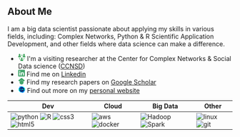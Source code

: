 <!--  [![Header](https://raw.githubusercontent.com/Dorsa-Arezooji/Dorsa-Arezooji/master/header.gif "Go to website")](https://dorsa-arezooji.github.io/)
-->
## About Me

I am a big data scientist passionate about applying my skills in various fields, including: 
Complex Networks, Python & R Scientific Application Development, and other fields where data science can make a difference.

- [<img height="16" width="16" src="https://raw.githubusercontent.com/Dorsa-Arezooji/Dorsa-Arezooji/master/output-onlinepngtools(1).png" />](https://ccnsd.ir/ ' Center for Complex Systems & Social Data science (CCNSD) ') I'm a visiting researcher at the Center for Complex Networks & Social Data science ([CCNSD](https://ccnsd.ir/))
- [<img height="15" width="15" src="https://raw.githubusercontent.com/Dorsa-Arezooji/Dorsa-Arezooji/master/linkedin(1).svg" />](https://www.linkedin.com/in/dorsa-arezooji/ ' LinkedIn ') Find me on [Linkedin](https://www.linkedin.com/in/dorsa-arezooji/)
- [<img height="15" width="15" src="https://raw.githubusercontent.com/Dorsa-Arezooji/Dorsa-Arezooji/master/googlescholar(1).svg" />](https://scholar.google.com/citations?user=OJz1WroAAAAJ&hl=en&oi=ao ' Google Scholar ') Find my research papers on [Google Scholar](https://scholar.google.com/citations?user=OJz1WroAAAAJ&hl=en&oi=ao)
- [<img height="16" width="16" src="https://raw.githubusercontent.com/Dorsa-Arezooji/Dorsa-Arezooji/master/DA.png" />](https://dorsa-arezooji.github.io/ ' Personal Website ') Find out more on my [personal website](https://dorsa-arezooji.github.io/)


<!-- <img src="https://komarev.com/ghpvc/?username=Dorsa-Arezooji" alt="Dorsa-Arezooji" /> -->
 
<!-- 
* I try to share anything I might find useful such as tutorials, papers, apps, tips and advice, my experiences, and more in my [blog](https://Dorsa-Arezooji.github.io/Blog). 
-->


| Dev | Cloud | Big Data | Other |
| --- | --- | --- | --- |
| <img src="https://www.vectorlogo.zone/logos/python/python-icon.svg" alt="python" width="25" height="25"/> <img src="https://www.vectorlogo.zone/logos/r-project/r-project-official.svg" alt="R" width="30" height="30"/> <img src="https://img.icons8.com/color/344/css3.png" alt="css3" width="30" height="30"/> <img src="https://img.icons8.com/color/344/html-5.png" alt="html5" width="30" height="30"/>  | <img src="https://www.vectorlogo.zone/logos/amazon_aws/amazon_aws-icon.svg" alt="aws" width="25" height="25"/> <img src="https://www.vectorlogo.zone/logos/docker/docker-icon.svg" alt="docker" width="30" height="30"/> | <img src="https://www.vectorlogo.zone/logos/apache_hadoop/apache_hadoop-icon.svg" alt="Hadoop" width="30" height="30"/>  <img src="https://www.vectorlogo.zone/logos/apache_spark/apache_spark-icon.svg" alt="Spark" width="30" height="30"/>  | <img src="https://www.vectorlogo.zone/logos/linux/linux-icon.svg" alt="linux" width="30" height="40"/> <img src="https://www.vectorlogo.zone/logos/git-scm/git-scm-icon.svg" alt="git" width="30" height="30"/>  |

<!--
| Dev | Cloud | Big Data | Tools |
| --- | --- | --- | --- |
|![](https://img.shields.io/badge/Python-informational?style=for-the-badge&logo=python&logoColor=02fc6e&color=1a3f2d) ![](https://img.shields.io/badge/R-informational?style=for-the-badge&logo=R&logoColor=02fc6e&color=1a3f2d) | ![](https://img.shields.io/badge/AWS-informational?style=for-the-badge&logo=amazon-aws&logoColor=02fc6e&color=1a3f2d) ![](https://img.shields.io/badge/GCP-informational?style=for-the-badge&logo=google-cloud&logoColor=02fc6e&color=1a3f2d) | ![](https://img.shields.io/badge/Hadoop-informational?style=for-the-badge&logo=Hadoop&logoColor=02fc6e&color=1a3f2d) ![](https://img.shields.io/badge/PySpark-informational?style=for-the-badge&logo=Apache-Spark&logoColor=02fc6e&color=1a3f2d) | ![](https://img.shields.io/badge/Docker-informational?style=for-the-badge&logo=docker&logoColor=02fc6e&color=1a3f2d) ![](https://img.shields.io/badge/Kubernetes-informational?style=for-the-badge&logo=kubernetes&logoColor=02fc6e&color=1a3f2d) |
-->

<!--
|![](https://img.shields.io/badge/Code-Python-informational?style=flat&logo=python&logoColor=white&color=2bbc8a) | 


|![](https://img.shields.io/badge/Code-Python-informational?style=flat&logo=python&logoColor=white&color=2bbc8a) ![](https://img.shields.io/badge/Code-R-informational?style=flat&logo=R&logoColor=white&color=2bbc8a) ![](https://img.shields.io/badge/Code-Matlab-informational?style=flat&logo=mathworks&logoColor=white&color=2bbc8a) ![](https://img.shields.io/badge/Code-HTML-informational?style=flat&logo=HTML5&logoColor=white&color=2bbc8a) | ![](https://img.shields.io/badge/Cloud-AWS-informational?style=flat&logo=amazon-aws&logoColor=white&color=2bbc8a) ![](https://img.shields.io/badge/Cloud-GCP-informational?style=flat&logo=google-cloud&logoColor=white&color=2bbc8a) | ![](https://img.shields.io/badge/DB-Cassandra-informational?style=flat&logo=apache-cassandra&logoColor=white&color=2bbc8a) ![](https://img.shields.io/badge/DB-MySQL-informational?style=flat&logo=MySQL&logoColor=white&color=2bbc8a) ![](https://img.shields.io/badge/DB-MongoDB-informational?style=flat&logo=mongoDB&logoColor=white&color=2bbc8a) | ![](https://img.shields.io/badge/Big_Data-Hadoop-informational?style=flat&logo=Hadoop&logoColor=white&color=2bbc8a) ![](https://img.shields.io/badge/Big_Data-PySpark-informational?style=flat&logo=Apache-Spark&logoColor=white&color=2bbc8a) | ![](https://img.shields.io/badge/Tools-Docker-informational?style=flat&logo=docker&logoColor=white&color=2bbc8a) ![](https://img.shields.io/badge/Tools-Kubernetes-informational?style=flat&logo=kubernetes&logoColor=white&color=2bbc8a) | ![](https://img.shields.io/badge/Viz-Tableau-informational?style=flat&logo=Tableau&logoColor=white&color=2bbc8a) ![](https://img.shields.io/badge/OS-Linux-informational?style=flat&logo=linux&logoColor=white&color=2bbc8a) | 

[![Top Langs](https://github-readme-stats.vercel.app/api/top-langs/?username=Dorsa-Arezooji&layout=compact&title_color=04fc95&text_color=90e1df&icon_color=04fc95&bg_color=121112)](https://github.com/Dorsa-Arezooji)
-->
<!--## Repos -->

<!--
<a href="https://github.com/Dorsa-Arezooji/Dorsa-Arezooji">
  <img align="center" src="https://github-readme-stats.vercel.app/api/top-langs/?username=Dorsa-Arezooji&hide=java,html&theme=material-palenight&show_icons=true" />
</a>
<a href="https://github.com/Dorsa-Arezooji/Dorsa-Arezooji">
  <img align="center" src="https://github-readme-stats.vercel.app/api?username=Dorsa-Arezooji&show_icons=true&line_height=27&count_private=true&theme=material-palenight&show_icons=true" alt="Dorsa's GitHub Stats" />
</a>
-->
<!--
<a href="https://github.com/Dorsa-Arezooji/PortoDash">
  <img align="center" src="https://github-readme-stats.vercel.app/api/pin/?username=Dorsa-Arezooji&repo=PortoDash&title_color=04fc95&text_color=90e1df&icon_color=04fc95&bg_color=071611&show_icons=true" />
</a>

<a href="https://github.com/Dorsa-Arezooji/NetSent">
  <img align="center" src="https://github-readme-stats.vercel.app/api/pin/?username=Dorsa-Arezooji&repo=NetSent&title_color=04fc95&text_color=90e1df&icon_color=04fc95&bg_color=071611&show_icons=true" />
</a>

<a href="https://github.com/Dorsa-Arezooji/Forex-MCMC">
  <img align="center" src="https://github-readme-stats.vercel.app/api/pin/?username=Dorsa-Arezooji&repo=Forex-MCMC&title_color=04fc95&text_color=90e1df&icon_color=04fc95&bg_color=071611&show_icons=true" />
</a>

<a href="https://github.com/Dorsa-Arezooji/Ethereum-Analysis">
  <img align="center" src="https://github-readme-stats.vercel.app/api/pin/?username=Dorsa-Arezooji&repo=Ethereum-Analysis&title_color=04fc95&text_color=90e1df&icon_color=04fc95&bg_color=071611&show_icons=true" />
</a>  

<a href="https://github.com/Dorsa-Arezooji/Forex-Flask">
  <img align="center" src="https://github-readme-stats.vercel.app/api/pin/?username=Dorsa-Arezooji&repo=Forex-Flask&title_color=04fc95&text_color=90e1df&icon_color=04fc95&bg_color=071611&show_icons=true" />
</a>  

<a href="https://github.com/Dorsa-Arezooji/Retail-Analytics">
  <img align="center" src="https://github-readme-stats.vercel.app/api/pin/?username=Dorsa-Arezooji&repo=Retail-Analytics&title_color=04fc95&text_color=90e1df&icon_color=04fc95&bg_color=071611&show_icons=true" />
</a> 

<a href="https://github.com/Dorsa-Arezooji/Sick-Pigs">
  <img align="center" src="https://github-readme-stats.vercel.app/api/pin/?username=Dorsa-Arezooji&repo=Sick-Pigs&title_color=04fc95&text_color=90e1df&icon_color=04fc95&bg_color=071611&show_icons=true" />
</a> 

<a href="https://github.com/Dorsa-Arezooji/SplittR">
  <img align="center" src="https://github-readme-stats.vercel.app/api/pin/?username=Dorsa-Arezooji&repo=SplittR&title_color=04fc95&text_color=90e1df&icon_color=04fc95&bg_color=071611&show_icons=true" />
</a> 
-->
<!-- 
![views](https://gpvc.arturio.dev/Dorsa-Arezooji)
-->

<!-- Resources -->
<!-- Icons: https://simpleicons.org/ -->
<!-- GitHub Stats: https://github.com/anuraghazra/github-readme-stats -->
<!-- Emojis: https://emojipedia.org/emoji/ -->
<!-- HTML Emojis: https://www.fileformat.info/index.htm -->
<!-- Shields: https://shields.io/ -->
<!-- Awesome GitHub Profile README: https://github.com/abhisheknaiidu/awesome-github-profile-readme -->

<!--  
   * [Forex-MCMC](https://github.com/Dorsa-Arezooji/Forex-MCMC) `R` | `Bayesian Structural Time-Series` `Forecst` `MCMC`
   * [Ethereum-Analysis](https://github.com/Dorsa-Arezooji/Ethereum-Analysis) `Python` | `Big Data Processing` `Big Graphs`
   * [Retail-Analytics](https://github.com/Dorsa-Arezooji/Retail-Analytics) `Python` | `Machine Learning` `Prediction` `Bayesian Learning`
   * [Forex-Flask](https://github.com/Dorsa-Arezooji/Forex-Flask) `Python` | `REST API` `Live & Historical Quotes` `Trading Journal`
    
**Medical Data Analysis & Drug Development**
  
   * [Sick-Pigs](https://github.com/Dorsa-Arezooji/Sick-Pigs) `R` | `rstan` `MCMC` `Drug Dosing` `Bayesian Hierarchical Modeling`
   * [EEG-Fractal-Analysis](https://github.com/Dorsa-Arezooji/EEG-Fractal-Analysis) `Matlab` | `EEG Signal Processing` `Fractal Analysis`
   * [AutoDoc](https://github.com/Dorsa-Arezooji/AutoDoc) `owl` `swrl` | `Medical Informatics` `Ontology` `Inference`
-->

